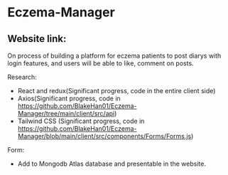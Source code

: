 # Eczema-Manager

Website link: 
- 


On process of building a platform for eczema patients to post diarys with login features, and users will be able to like, comment on posts. 

Research:

- React and redux(Significant progress, code in the entire client side)
- Axios(Significant progress, code in https://github.com/BlakeHan01/Eczema-Manager/tree/main/client/src/api)
- Tailwind CSS (Significant progress, code in https://github.com/BlakeHan01/Eczema-Manager/blob/main/client/src/components/Forms/Forms.js)

Form: 
- Add to Mongodb Atlas database and presentable in the website. 



